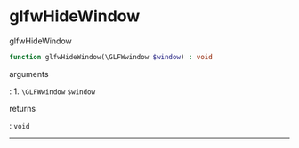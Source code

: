 # glfwHideWindow
glfwHideWindow

```php
function glfwHideWindow(\GLFWwindow $window) : void
```

arguments

:    1. `\GLFWwindow` `$window` 

returns

:    `void` 

---
     